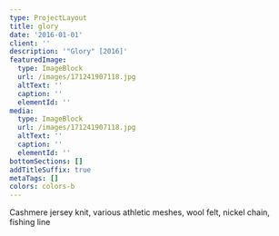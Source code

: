 ```yaml
---
type: ProjectLayout
title: glory
date: '2016-01-01'
client: ''
description: '"Glory" [2016]'
featuredImage:
  type: ImageBlock
  url: /images/171241907118.jpg
  altText: ''
  caption: ''
  elementId: ''
media:
  type: ImageBlock
  url: /images/171241907118.jpg
  altText: ''
  caption: ''
  elementId: ''
bottomSections: []
addTitleSuffix: true
metaTags: []
colors: colors-b
---
```

Cashmere jersey knit, various athletic meshes, wool felt, nickel chain, fishing line

